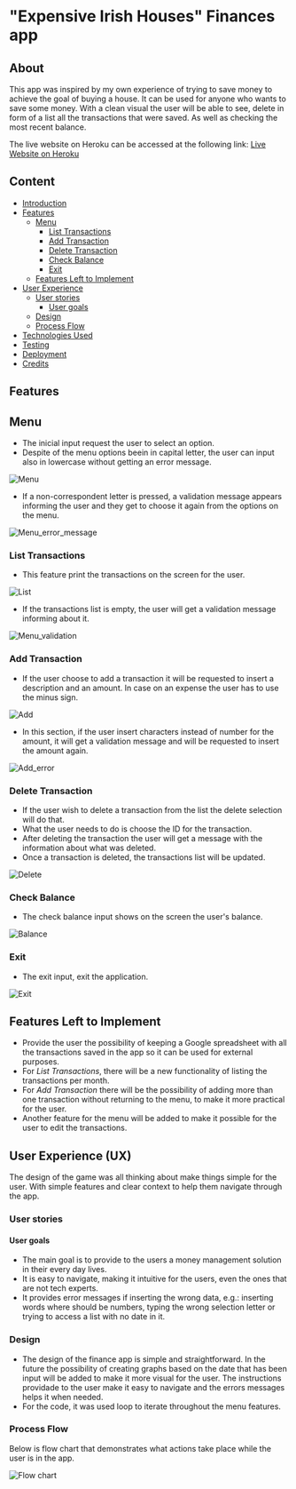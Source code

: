 # "Expensive Irish Houses" Finances app

## About
This app was inspired by my own experience of trying to save money to achieve the goal of buying a house. It can be used for anyone who wants to save some money.
With a clean visual the user will be able to see, delete in form of a list all the transactions that were saved. As well as checking the most recent balance.

The live website on Heroku can be accessed at the following link: [Live Website on Heroku](https://expensive-irish-houses.herokuapp.com/)

## Content
* [Introduction](#expensive-irish-houses-finances-app)
* [Features](#features)
    * [Menu](#menu)
        * [List Transactions](#list-transactions)
        * [Add Transaction](#add-transaction)
        * [Delete Transaction](#delete-transaction)
        * [Check Balance](#check-balance)
        * [Exit](#exit)
    * [Features Left to Implement](features-left-to-implement)
* [User Experience](#user-experience)
    * [User stories](#user-stories)
        * [User goals](#user-goals)
    * [Design](#design)
    * [Process Flow](process-flow)
* [Technologies Used](#technologies-used)   
* [Testing](#testing)
* [Deployment](#deployment)
* [Credits](#credits)

## Features
## Menu
* The inicial input request the user to select an option.
* Despite of the menu options beein in capital letter, the user can input also in lowercase without getting an error message.

![Menu](./assets/images/menu_eih.JPG)

* If a non-correspondent letter is pressed, a validation message appears informing the user and they get to choose it again from the options on the menu.

![Menu_error_message](./assets/images/menu_error_eih.JPG)

### **List Transactions**
* This feature print the transactions on the screen for the user.

![List](./assets/images/list_eih.JPG)

* If the transactions list is empty, the user will get a validation message informing about it.

![Menu_validation](./assets/images/menu_validation_eih.JPG)

### **Add Transaction**
* If the user choose to add a transaction it will be requested to insert a description and an amount. In case on an expense the user has to use the minus sign.

![Add](./assets/images/add_eih.JPG)

* In this section, if the user insert characters instead of number for the amount, it will get a validation message and will be requested to insert the amount again.

![Add_error](./assets/images/add_error_eih.JPG)

### **Delete Transaction**
* If the user wish to delete a transaction from the list the delete selection will do that. 
* What the user needs to do is choose the ID for the transaction. 
* After deleting the transaction the user will get a message with the information about what was deleted.
* Once a transaction is deleted, the transactions list will be updated.

![Delete](./assets/images/delete_eih.JPG)

### **Check Balance**
* The check balance input shows on the screen the user's balance.

![Balance](./assets/images/balance_eih.JPG)

### **Exit**
* The exit input, exit the application.

![Exit](./assets/images/exit_eih.JPG)

## Features Left to Implement
* Provide the user the possibility of keeping a Google spreadsheet with all the transactions saved in the app so it can be used for external purposes.
* For *List Transactions*, there will be a new functionality of listing the transactions per month.
* For *Add Transaction* there will be the possibility of adding more than one transaction without returning to the menu, to make it more practical for the user.
* Another feature for the menu will be added to make it possible for the user to edit the transactions.

## User Experience (UX)
The design of the game was all thinking about make things simple for the user. With simple features and clear context to help them navigate through the app.

### User stories
#### User goals
* The main goal is to provide to the users a money management solution in their every day lives.
* It is easy to navigate, making it intuitive for the users, even the ones that are not tech experts.
* It provides error messages if inserting the wrong data, e.g.: inserting words where should be numbers, typing the wrong selection letter or trying to access a list with no date in it.

### Design
* The design of the finance app is simple and straightforward. In the future the possibility of creating graphs based on the date that has been input will be added to make it more visual for the user. The instructions providade to the user make it easy to navigate and the errors messages helps it when needed.
* For the code, it was used loop to iterate throughout the menu features.

### Process Flow
Below is flow chart that demonstrates what actions take place while the user is in the app.

![Flow chart]()




